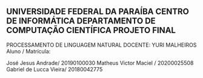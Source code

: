 UNIVERSIDADE FEDERAL DA PARAÍBA
CENTRO DE INFORMÁTICA
DEPARTAMENTO DE COMPUTAÇÃO CIENTÍFICA
PROJETO FINAL 
 - 
 PROCESSAMENTO DE LINGUAGEM NATURAL
DOCENTE: YURI MALHEIROS
Aluno / Matrícula:

José Jesus Andrade/ 20190100030
Matheus Victor Maciel / 20200025508
Gabriel de Lucca Vieira/ 20180042775
